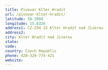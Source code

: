 ```yaml
---
title: Pivovar Klter Hradit
url: /pivovar-klter-hradit/
latitude: 50.2094
longitude: 15.8326
address1: CZ-294 15 Klter Hradit nad Jizerou
address2: 
city: Klter Hradit nad Jizerou
state: 
code: 
country: Czech Republic
phone: 420-329-774-421
website: 
---
```


